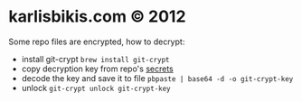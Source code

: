 # karlisbikis.com © 2012

Some repo files are encrypted, how to decrypt:
* install git-crypt `brew install git-crypt`
* copy decryption key from repo's [secrets](/settings/variables/actions)
* decode the key and save it to file `pbpaste | base64 -d -o git-crypt-key`
* unlock `git-crypt unlock git-crypt-key`
